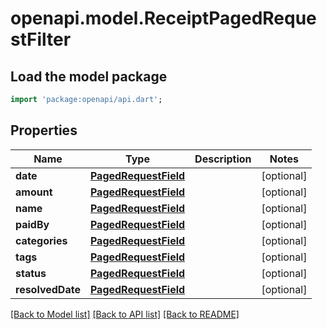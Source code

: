 # openapi.model.ReceiptPagedRequestFilter

## Load the model package
```dart
import 'package:openapi/api.dart';
```

## Properties
Name | Type | Description | Notes
------------ | ------------- | ------------- | -------------
**date** | [**PagedRequestField**](PagedRequestField.md) |  | [optional] 
**amount** | [**PagedRequestField**](PagedRequestField.md) |  | [optional] 
**name** | [**PagedRequestField**](PagedRequestField.md) |  | [optional] 
**paidBy** | [**PagedRequestField**](PagedRequestField.md) |  | [optional] 
**categories** | [**PagedRequestField**](PagedRequestField.md) |  | [optional] 
**tags** | [**PagedRequestField**](PagedRequestField.md) |  | [optional] 
**status** | [**PagedRequestField**](PagedRequestField.md) |  | [optional] 
**resolvedDate** | [**PagedRequestField**](PagedRequestField.md) |  | [optional] 

[[Back to Model list]](../README.md#documentation-for-models) [[Back to API list]](../README.md#documentation-for-api-endpoints) [[Back to README]](../README.md)


